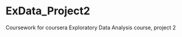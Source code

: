 ExData_Project2
===============

Coursework for coursera Exploratory Data Analysis course, project 2
